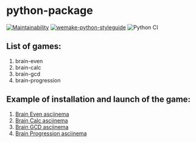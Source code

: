 # python-package


[![Maintainability](https://api.codeclimate.com/v1/badges/806e82ead64e1f76b5ff/maintainability)](https://codeclimate.com/github/MalafeevArtem/python-project-lvl1/maintainability) [![wemake-python-styleguide](https://img.shields.io/badge/style-wemake-000000.svg)](https://github.com/wemake-services/wemake-python-styleguide) ![Python CI](https://github.com/MalafeevArtem/python-project-lvl1/workflows/Python%20CI/badge.svg)

## List of games:

1. brain-even
2. brain-calc
3. brain-gcd
4. brain-progression

## Example of installation and launch of the game:

1. [Brain Even asciinema](https://asciinema.org/a/XiIfhCcecCxy4m3inWyjdbBX6)
2. [Brain Calc asciinema](https://asciinema.org/a/v58qpdNLkgBnqpZGZvrNZjnYC)
3. [Brain GCD asciinema](https://asciinema.org/a/mNeWV0mCFdyEU3hAs3YegzkX2)
4. [Brain Progression asciinema](https://asciinema.org/a/ZvMpSTod2CkiiIqU1YpwgBvJM)
